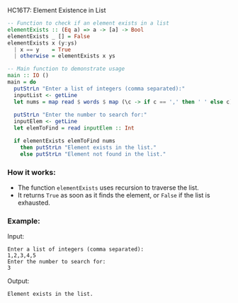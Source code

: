HC16T7: Element Existence in List

```haskell
-- Function to check if an element exists in a list
elementExists :: (Eq a) => a -> [a] -> Bool
elementExists _ [] = False
elementExists x (y:ys)
  | x == y    = True
  | otherwise = elementExists x ys

-- Main function to demonstrate usage
main :: IO ()
main = do
  putStrLn "Enter a list of integers (comma separated):"
  inputList <- getLine
  let nums = map read $ words $ map (\c -> if c == ',' then ' ' else c) inputList :: [Int]
  
  putStrLn "Enter the number to search for:"
  inputElem <- getLine
  let elemToFind = read inputElem :: Int

  if elementExists elemToFind nums
    then putStrLn "Element exists in the list."
    else putStrLn "Element not found in the list."
```

### How it works:

* The function `elementExists` uses recursion to traverse the list.
* It returns `True` as soon as it finds the element, or `False` if the list is exhausted.

### Example:

Input:

```
Enter a list of integers (comma separated):
1,2,3,4,5
Enter the number to search for:
3
```

Output:

```
Element exists in the list.
```
